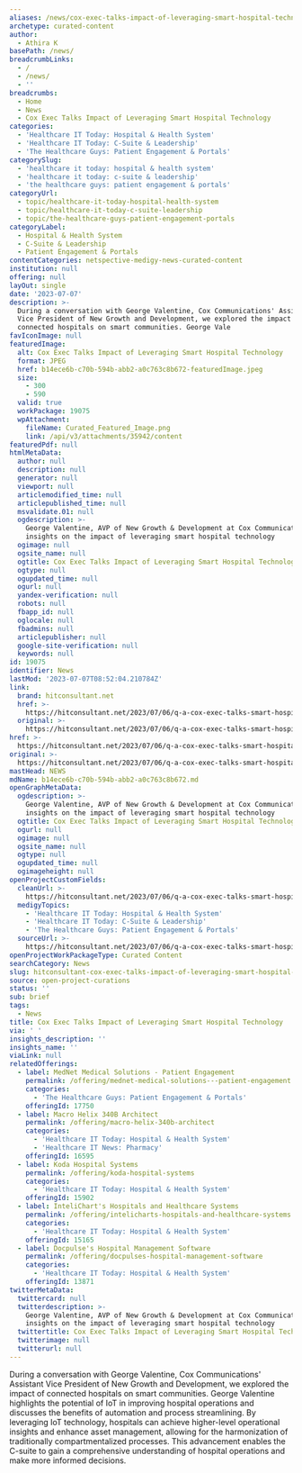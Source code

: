```yaml
---
aliases: /news/cox-exec-talks-impact-of-leveraging-smart-hospital-technology
archetype: curated-content
author:
  - Athira K
basePath: /news/
breadcrumbLinks:
  - /
  - /news/
  - ''
breadcrumbs:
  - Home
  - News
  - Cox Exec Talks Impact of Leveraging Smart Hospital Technology
categories:
  - 'Healthcare IT Today: Hospital & Health System'
  - 'Healthcare IT Today: C-Suite & Leadership'
  - 'The Healthcare Guys: Patient Engagement & Portals'
categorySlug:
  - 'healthcare it today: hospital & health system'
  - 'healthcare it today: c-suite & leadership'
  - 'the healthcare guys: patient engagement & portals'
categoryUrl:
  - topic/healthcare-it-today-hospital-health-system
  - topic/healthcare-it-today-c-suite-leadership
  - topic/the-healthcare-guys-patient-engagement-portals
categoryLabel:
  - Hospital & Health System
  - C-Suite & Leadership
  - Patient Engagement & Portals
contentCategories: netspective-medigy-news-curated-content
institution: null
offering: null
layOut: single
date: '2023-07-07'
description: >-
  During a conversation with George Valentine, Cox Communications' Assistant
  Vice President of New Growth and Development, we explored the impact of
  connected hospitals on smart communities. George Vale
favIconImage: null
featuredImage:
  alt: Cox Exec Talks Impact of Leveraging Smart Hospital Technology
  format: JPEG
  href: b14ece6b-c70b-594b-abb2-a0c763c8b672-featuredImage.jpeg
  size:
    - 300
    - 590
  valid: true
  workPackage: 19075
  wpAttachment:
    fileName: Curated_Featured_Image.png
    link: /api/v3/attachments/35942/content
featuredPdf: null
htmlMetaData:
  author: null
  description: null
  generator: null
  viewport: null
  articlemodified_time: null
  articlepublished_time: null
  msvalidate.01: null
  ogdescription: >-
    George Valentine, AVP of New Growth & Development at Cox Communications for
    insights on the impact of leveraging smart hospital technology
  ogimage: null
  ogsite_name: null
  ogtitle: Cox Exec Talks Impact of Leveraging Smart Hospital Technology
  ogtype: null
  ogupdated_time: null
  ogurl: null
  yandex-verification: null
  robots: null
  fbapp_id: null
  oglocale: null
  fbadmins: null
  articlepublisher: null
  google-site-verification: null
  keywords: null
id: 19075
identifier: News
lastMod: '2023-07-07T08:52:04.210784Z'
link:
  brand: hitconsultant.net
  href: >-
    https://hitconsultant.net/2023/07/06/q-a-cox-exec-talks-smart-hospital-technology/
  original: >-
    https://hitconsultant.net/2023/07/06/q-a-cox-exec-talks-smart-hospital-technology/
href: >-
  https://hitconsultant.net/2023/07/06/q-a-cox-exec-talks-smart-hospital-technology/
original: >-
  https://hitconsultant.net/2023/07/06/q-a-cox-exec-talks-smart-hospital-technology/
mastHead: NEWS
mdName: b14ece6b-c70b-594b-abb2-a0c763c8b672.md
openGraphMetaData:
  ogdescription: >-
    George Valentine, AVP of New Growth & Development at Cox Communications for
    insights on the impact of leveraging smart hospital technology
  ogtitle: Cox Exec Talks Impact of Leveraging Smart Hospital Technology
  ogurl: null
  ogimage: null
  ogsite_name: null
  ogtype: null
  ogupdated_time: null
  ogimageheight: null
openProjectCustomFields:
  cleanUrl: >-
    https://hitconsultant.net/2023/07/06/q-a-cox-exec-talks-smart-hospital-technology/
  medigyTopics:
    - 'Healthcare IT Today: Hospital & Health System'
    - 'Healthcare IT Today: C-Suite & Leadership'
    - 'The Healthcare Guys: Patient Engagement & Portals'
  sourceUrl: >-
    https://hitconsultant.net/2023/07/06/q-a-cox-exec-talks-smart-hospital-technology/
openProjectWorkPackageType: Curated Content
searchCategory: News
slug: hitconsultant-cox-exec-talks-impact-of-leveraging-smart-hospital-technology
source: open-project-curations
status: ''
sub: brief
tags:
  - News
title: Cox Exec Talks Impact of Leveraging Smart Hospital Technology
via: ' '
insights_description: ''
insights_name: ''
viaLink: null
relatedOfferings:
  - label: MedNet Medical Solutions - Patient Engagement
    permalink: /offering/mednet-medical-solutions---patient-engagement
    categories:
      - 'The Healthcare Guys: Patient Engagement & Portals'
    offeringId: 17750
  - label: Macro Helix 340B Architect
    permalink: /offering/macro-helix-340b-architect
    categories:
      - 'Healthcare IT Today: Hospital & Health System'
      - 'Healthcare IT News: Pharmacy'
    offeringId: 16595
  - label: Koda Hospital Systems
    permalink: /offering/koda-hospital-systems
    categories:
      - 'Healthcare IT Today: Hospital & Health System'
    offeringId: 15902
  - label: InteliChart's Hospitals and Healthcare Systems
    permalink: /offering/intelicharts-hospitals-and-healthcare-systems
    categories:
      - 'Healthcare IT Today: Hospital & Health System'
    offeringId: 15165
  - label: Docpulse's Hospital Management Software
    permalink: /offering/docpulses-hospital-management-software
    categories:
      - 'Healthcare IT Today: Hospital & Health System'
    offeringId: 13871
twitterMetaData:
  twittercard: null
  twitterdescription: >-
    George Valentine, AVP of New Growth & Development at Cox Communications for
    insights on the impact of leveraging smart hospital technology
  twittertitle: Cox Exec Talks Impact of Leveraging Smart Hospital Technology
  twitterimage: null
  twitterurl: null
---
```

<p>During a conversation with George Valentine, Cox Communications' Assistant Vice President of New Growth and Development, we explored the impact of connected hospitals on smart communities. George Valentine highlights the potential of IoT in improving hospital operations and discusses the benefits of automation and process streamlining. By leveraging IoT technology, hospitals can achieve higher-level operational insights and enhance asset management, allowing for the harmonization of traditionally compartmentalized processes. This advancement enables the C-suite to gain a comprehensive understanding of hospital operations and make more informed decisions.</p>